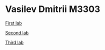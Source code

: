 # Vasilev Dmitrii M3303            
[First lab](https://JoCoKo.github.io/1/index.html)

[Second lab](https://JoCoKo.github.io/2/index.html)

[Third lab](https://jocoko.github.io/3/index.html)
